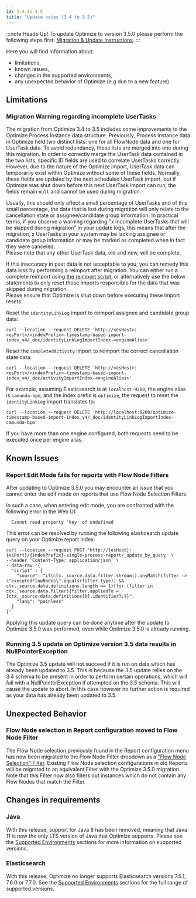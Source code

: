 ```yaml
---
id: 3.4-to-3.5
title: "Update notes (3.4 to 3.5)"
---
```


:::note Heads Up!
To update Optimize to version 3.5.0 please perform the following steps first: [Migration & Update Instructions](./instructions.md).
:::

Here you will find information about:

* limitations, 
* known issues, 
* changes in the supported environments, 
* any unexpected behavior of Optimize (e.g due to a new feature)

## Limitations

### Migration Warning regarding incomplete UserTasks
The migration from Optimize 3.4 to 3.5 includes some improvements to the Optimize Process Instance data structure. Previously, Process Instance data in Optimize held two distinct lists: one for all FlowNode data and one for UserTask data. To avoid redundancy, these lists are merged into one during this migration. In order to correctly merge the UserTask data contained in the two lists, specific ID fields are used to correlate UserTasks correctly. However, due to the nature of the Optimize import, UserTask data can temporarily exist within Optimize without some of these fields. Normally, these fields are updated by the next scheduled UserTask import, but if Optimize was shut down before this next UserTask import can run, the fields remain `null` and cannot be used during migration.

Usually, this should only affect a small percentage of UserTasks and of this small percentage, the data that is lost during migration will only relate to the cancellation state or assignee/candidate group information. In practical terms, if you observe a warning regarding "x incomplete UserTasks that will be skipped during migration" in your update logs, this means that after the migration, x UserTasks in your system may be lacking assignee or candidate group information or may be marked as completed when in fact they were canceled.  
Please note that any other UserTask data, old and new, will be complete.

If this inaccuracy in past data is not acceptable to you, you can remedy this data loss by performing a reimport after migration. You can either run a complete reimport using [the reimport script](../../reimport), or alternatively use the below statements to only reset those imports responsible for the data that was skipped during migration.  
Please ensure that Optimize is shut down before executing these import resets.

Reset the `identityLinkLog` import to reimport assignee and candidate group data:
```
curl --location --request DELETE 'http://<esHost>:<esPort>/<indexPrefix>-timestamp-based-import-index_v4/_doc/identityLinkLogImportIndex-<engineAlias>'
```

Reset the `completedActivity` import to reimport the correct cancellation state data:
```
curl --location --request DELETE 'http://<esHost>:<esPort>/<indexPrefix>-timestamp-based-import-index_v4/_doc/activityImportIndex-<engineAlias>'
```

For example, assuming Elasticsearch is at `localhost:9200`, the engine alias is `camunda-bpm`, and the index prefix is `optimize`, the request to reset the `identityLinkLog` import translates to:
```
curl --location --request DELETE 'http://localhost:9200/optimize-timestamp-based-import-index_v4/_doc/identityLinkLogImportIndex-camunda-bpm'
```

If you have more than one engine configured, both requests need to be executed once per engine alias.

## Known Issues

### Report Edit Mode fails for reports with Flow Node Filters

After updating to Optimize 3.5.0 you may encounter an issue that you cannot enter the edit mode on 
reports that use Flow Node Selection Filters.

In such a case, when entering edit mode, you are confronted with the following error in the Web UI:
```
  Cannot read property 'key' of undefined
```

This error can be resolved by running the following elasticearch update query on your Optimize report index:
```
curl --location --request POST 'http://{esHost}:{esPort}/{indexPrefix}-single-process-report/_update_by_query' \
--header 'Content-Type: application/json' \
--data-raw '{
  "script" : {
    "source": "if(ctx._source.data.filter.stream().anyMatch(filter -> \"executedFlowNodes\".equals(filter.type)) && ctx._source.data.definitions.length == 1){for (filter in ctx._source.data.filter){filter.appliedTo = [ctx._source.data.definitions[0].identifier];}}",
    "lang": "painless"
  }
}'
```
Applying this update query can be done anytime after the update to Optimize 3.5.0 was performed, even while Optimize 3.5.0 is already running.

### Running 3.5 update on Optimize version 3.5 data results in NullPointerException

The Optimize 3.5 update will not succeed if it is run on data which has already been updated to 3.5. This is because the 3.5 update relies on the 3.4 schema to be present in order to perform certain operations, which will fail with a NullPointerException if attempted on the 3.5 schema. This will cause the update to abort. In this case however no further action is required as your data has already been updated to 3.5.

## Unexpected Behavior

### Flow Node selection in Report configuration moved to Flow Node Filter

The Flow Node selection previously found in the Report configuration menu has now been migrated to the Flow Node Filter dropdown as a ["Flow Node Selection" Filter](./../../../components/optimize/userguide/additional-features/filters.md/#flow-node-selection). Existing Flow Node selection configurations in old Reports will be migrated to an equivalent Filter with the Optimize 3.5.0 migration. Note that this Filter now also filters out instances which do not contain any Flow Nodes that match the Filter.

## Changes in requirements

### Java

With this release, support for Java 8 has been removed, meaning that Java 11 is now the only LTS version of Java that Optimize supports. Please see the [Supported Environments](./../../../reference/supported-environments.md) sections for more information on supported versions.

### Elasticsearch

With this release, Optimize no longer supports Elasticsearch versions 7.5.1, 7.6.0 or 7.7.0. See the [Supported Environments](./../../../reference/supported-environments.md/#elasticsearch) sections for the full range of supported versions.
